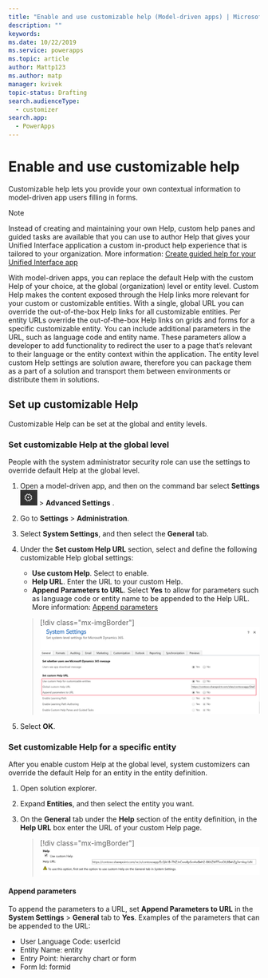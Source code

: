 ```yaml
---
title: "Enable and use customizable help (Model-driven apps) | MicrosoftDocs"
description: ""
keywords: 
ms.date: 10/22/2019
ms.service: powerapps
ms.topic: article
author: Mattp123
ms.author: matp
manager: kvivek
topic-status: Drafting
search.audienceType: 
  - customizer
search.app: 
  - PowerApps
---
```


# Enable and use customizable help
Customizable help lets you provide your own contextual information to model-driven app users filling in forms. 

> [!NOTE]
> Instead of creating and maintaining your own Help, custom help panes and guided tasks are available that you can use to author Help that gives your Unified Interface application a custom in-product help experience that is tailored to your organization. More information: [Create guided help for your Unified Interface app](../common-data-service/create-custom-help-pages.md)

With model-driven apps, you can replace the default Help with the custom Help of your choice, at the global (organization) level or entity level. Custom Help makes the content exposed through the Help links more relevant for your custom or customizable entities. With a single, global URL you can override the out-of-the-box Help links for all customizable entities. Per entity URLs override the out-of-the-box Help links on grids and forms for a specific customizable entity. You can include additional parameters in the URL, such as language code and entity name. These parameters allow a developer to add functionality to redirect the user to a page that’s relevant to their language or the entity context within the application. The entity level custom Help settings are solution aware, therefore you can package them as a part of a solution and transport them between environments or distribute them in solutions. 

## Set up customizable Help
Customizable Help can be set at the global and entity levels. 

### Set customizable Help at the global level
People with the system administrator security role can use the settings to override default Help at the global level. 
1. Open a model-driven app, and then on the command bar select **Settings** ![Settings](../model-driven-apps/media/powerapps-gear.png) > **Advanced  Settings** .
2. Go to **Settings** > **Administration**.
3. Select **System Settings**, and then select the **General** tab. 
4. Under the **Set custom Help URL** section, select and define the following customizable Help global settings: 
     - **Use custom Help**. Select to enable.  
     - **Help URL**. Enter the URL to your custom Help. 
     - **Append Parameters to URL**. Select **Yes** to allow for parameters such as language code or entity name to be appended to the Help URL. More information: [Append parameters](#append-parameters)  

    > [!div class="mx-imgBorder"] 
    > ![Customizable help global setting](media/customizable-help-global-setting.png)

5. Select **OK**.

### Set customizable Help for a specific entity
After you enable custom Help at the global level, system customizers can override the default Help for an entity in the entity definition. 

1. Open solution explorer.
2. Expand **Entities**, and then select the entity you want. 
3. On the **General** tab under the **Help** section of the entity definition, in the **Help URL** box enter the URL of your custom Help page. 

    > [!div class="mx-imgBorder"] 
    > ![Customizable help entity setting](media/customizable-help-entity-setting.png)

#### Append parameters
To append the parameters to a URL, set **Append Parameters to URL** in the **System Settings** > **General** tab to **Yes**. Examples of the parameters that can be appended to the URL:

- User Language Code: userlcid
- Entity Name: entity
- Entry Point: hierarchy chart or form
- Form Id: formid

